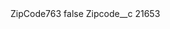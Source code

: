 <?xml version="1.0" encoding="UTF-8"?>
<CustomMetadata xmlns="http://soap.sforce.com/2006/04/metadata" xmlns:xsi="http://www.w3.org/2001/XMLSchema-instance" xmlns:xsd="http://www.w3.org/2001/XMLSchema">
    <label>ZipCode763</label>
    <protected>false</protected>
    <values>
        <field>Zipcode__c</field>
        <value xsi:type="xsd:string">21653</value>
    </values>
</CustomMetadata>
